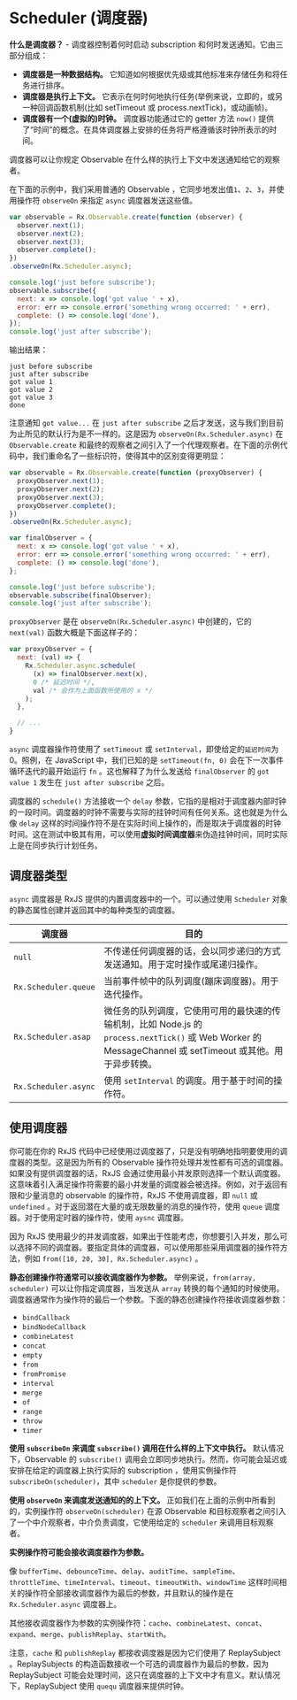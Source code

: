 # Scheduler (调度器)

**什么是调度器？** - 调度器控制着何时启动 subscription 和何时发送通知。它由三部分组成：

- **调度器是一种数据结构。** 它知道如何根据优先级或其他标准来存储任务和将任务进行排序。
- **调度器是执行上下文。**  它表示在何时何地执行任务(举例来说，立即的，或另一种回调函数机制(比如 setTimeout 或 process.nextTick)，或动画帧)。
- **调度器有一个(虚拟的)时钟。** 调度器功能通过它的 getter 方法 `now()` 提供了“时间”的概念。在具体调度器上安排的任务将严格遵循该时钟所表示的时间。

<span class="informal">调度器可以让你规定 Observable 在什么样的执行上下文中发送通知给它的观察者。</span>

在下面的示例中，我们采用普通的 Observable ，它同步地发出值`1`、`2`、`3`，并使用操作符 `observeOn` 来指定 `async` 调度器发送这些值。

```js
var observable = Rx.Observable.create(function (observer) {
  observer.next(1);
  observer.next(2);
  observer.next(3);
  observer.complete();
})
.observeOn(Rx.Scheduler.async);

console.log('just before subscribe');
observable.subscribe({
  next: x => console.log('got value ' + x),
  error: err => console.error('something wrong occurred: ' + err),
  complete: () => console.log('done'),
});
console.log('just after subscribe');
```

输出结果：

```none
just before subscribe
just after subscribe
got value 1
got value 2
got value 3
done
```

注意通知 `got value...` 在 `just after subscribe` 之后才发送，这与我们到目前为止所见的默认行为是不一样的。这是因为 `observeOn(Rx.Scheduler.async)` 在 `Observable.create` 和最终的观察者之间引入了一个代理观察者。在下面的示例代码中，我们重命名了一些标识符，使得其中的区别变得更明显：

```js
var observable = Rx.Observable.create(function (proxyObserver) {
  proxyObserver.next(1);
  proxyObserver.next(2);
  proxyObserver.next(3);
  proxyObserver.complete();
})
.observeOn(Rx.Scheduler.async);

var finalObserver = {
  next: x => console.log('got value ' + x),
  error: err => console.error('something wrong occurred: ' + err),
  complete: () => console.log('done'),
};

console.log('just before subscribe');
observable.subscribe(finalObserver);
console.log('just after subscribe');
```

`proxyObserver` 是在 `observeOn(Rx.Scheduler.async)` 中创建的，它的 `next(val)` 函数大概是下面这样子的：

```js
var proxyObserver = {
  next: (val) => {
    Rx.Scheduler.async.schedule(
      (x) => finalObserver.next(x),
      0 /* 延迟时间 */,
      val /* 会作为上面函数所使用的 x */
    );
  },

  // ...
}
```

`async` 调度器操作符使用了 `setTimeout` 或 `setInterval`，即使给定的`延迟时间`为0。照例，在 JavaScript 中，我们已知的是 `setTimeout(fn, 0)` 会在下一次事件循环迭代的最开始运行 `fn` 。这也解释了为什么发送给 `finalObserver` 的 `got value 1` 发生在 `just after subscribe` 之后。

调度器的 `schedule()` 方法接收一个 `delay` 参数，它指的是相对于调度器内部时钟的一段时间。调度器的时钟不需要与实际的挂钟时间有任何关系。这也就是为什么像 `delay` 这样的时间操作符不是在实际时间上操作的，而是取决于调度器的时钟时间。这在测试中极其有用，可以使用**虚拟时间调度器**来伪造挂钟时间，同时实际上是在同步执行计划任务。

## 调度器类型

`async` 调度器是 RxJS 提供的内置调度器中的一个。可以通过使用 `Scheduler` 对象的静态属性创建并返回其中的每种类型的调度器。

| 调度器 | 目的 |
| --- | --- |
| `null` | 不传递任何调度器的话，会以同步递归的方式发送通知。用于定时操作或尾递归操作。|
| `Rx.Scheduler.queue` | 当前事件帧中的队列调度(蹦床调度器)。用于迭代操作。|
| `Rx.Scheduler.asap` | 微任务的队列调度，它使用可用的最快速的传输机制，比如 Node.js 的 `process.nextTick()` 或 Web Worker 的 MessageChannel 或 setTimeout 或其他。用于异步转换。 |
| `Rx.Scheduler.async` | 使用 `setInterval` 的调度。用于基于时间的操作符。 |

## 使用调度器

你可能在你的 RxJS 代码中已经使用过调度器了，只是没有明确地指明要使用的调度器的类型。这是因为所有的 Observable 操作符处理并发性都有可选的调度器。如果没有提供调度器的话，RxJS 会通过使用最小并发原则选择一个默认调度器。这意味着引入满足操作符需要的最小并发量的调度器会被选择。例如，对于返回有限和少量消息的 observable 的操作符，RxJS 不使用调度器，即 `null` 或 `undefined` 。对于返回潜在大量的或无限数量的消息的操作符，使用 `queue` 调度器。对于使用定时器的操作符，使用 `aysnc` 调度器。

因为 RxJS 使用最少的并发调度器，如果出于性能考虑，你想要引入并发，那么可以选择不同的调度器。要指定具体的调度器，可以使用那些采用调度器的操作符方法，例如 `from([10, 20, 30], Rx.Scheduler.async)` 。

**静态创建操作符通常可以接收调度器作为参数。** 举例来说，`from(array, scheduler)` 可以让你指定调度器，当发送从 `array` 转换的每个通知的时候使用。调度器通常作为操作符的最后一个参数。下面的静态创建操作符接收调度器参数：

- `bindCallback`
- `bindNodeCallback`
- `combineLatest`
- `concat`
- `empty`
- `from`
- `fromPromise`
- `interval`
- `merge`
- `of`
- `range`
- `throw`
- `timer`

**使用 `subscribeOn` 来调度 `subscribe()` 调用在什么样的上下文中执行。** 默认情况下，Observable 的 `subscribe()` 调用会立即同步地执行。然而，你可能会延迟或安排在给定的调度器上执行实际的 subscription ，使用实例操作符 `subscribeOn(scheduler)`，其中 `scheduler` 是你提供的参数。

**使用 `observeOn` 来调度发送通知的的上下文。** 正如我们在上面的示例中所看到的，实例操作符 `observeOn(scheduler)` 在源 Observable 和目标观察者之间引入了一个中介观察者，中介负责调度，它使用给定的 `scheduler` 来调用目标观察者。

**实例操作符可能会接收调度器作为参数。**

像 `bufferTime`、`debounceTime`、`delay`、`auditTime`、`sampleTime`、`throttleTime`、`timeInterval`、`timeout`、`timeoutWith`、`windowTime` 这样时间相关的操作符全部接收调度器作为最后的参数，并且默认的操作是在 `Rx.Scheduler.async` 调度器上。

其他接收调度器作为参数的实例操作符：`cache`、`combineLatest`、`concat`、`expand`、`merge`、`publishReplay`、`startWith`。

注意，`cache` 和 `publishReplay` 都接收调度器是因为它们使用了 ReplaySubject 。ReplaySubjects 的构造函数接收一个可选的调度器作为最后的参数，因为 ReplaySubject 可能会处理时间，这只在调度器的上下文中才有意义。默认情况下，ReplaySubject 使用 `quequ` 调度器来提供时钟。
